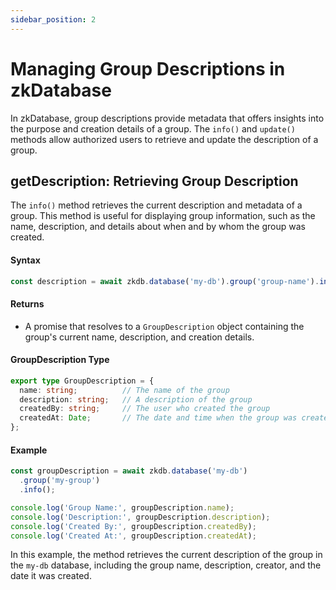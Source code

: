 ```yaml
---
sidebar_position: 2
---
```


# Managing Group Descriptions in zkDatabase

In zkDatabase, group descriptions provide metadata that offers insights into the purpose and creation details of a group. The `info()` and `update()` methods allow authorized users to retrieve and update the description of a group.


## getDescription: Retrieving Group Description

The `info()` method retrieves the current description and metadata of a group. This method is useful for displaying group information, such as the name, description, and details about when and by whom the group was created.

#### **Syntax**

```ts
const description = await zkdb.database('my-db').group('group-name').info();
```

#### **Returns**

- A promise that resolves to a `GroupDescription` object containing the group's current name, description, and creation details.

#### **GroupDescription Type**

```ts
export type GroupDescription = {
  name: string;          // The name of the group
  description: string;   // A description of the group
  createdBy: string;     // The user who created the group
  createdAt: Date;       // The date and time when the group was created
};
```

#### **Example**

```ts
const groupDescription = await zkdb.database('my-db')
  .group('my-group')
  .info();

console.log('Group Name:', groupDescription.name);
console.log('Description:', groupDescription.description);
console.log('Created By:', groupDescription.createdBy);
console.log('Created At:', groupDescription.createdAt);
```

In this example, the method retrieves the current description of the group in the `my-db` database, including the group name, description, creator, and the date it was created.